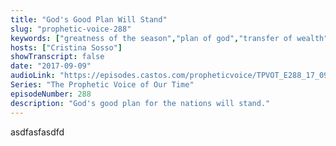 ```yaml
---
title: "God's Good Plan Will Stand"
slug: "prophetic-voice-288"
keywords: ["greatness of the season","plan of god","transfer of wealth"]
hosts: ["Cristina Sosso"]
showTranscript: false
date: "2017-09-09"
audioLink: "https://episodes.castos.com/propheticvoice/TPVOT_E288_17_09_09-10_God%27s_Good_Plan_Will_Stand.mp3"
Series: "The Prophetic Voice of Our Time"
episodeNumber: 288
description: "God's good plan for the nations will stand."
---
```

asdfasfasdfd
